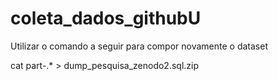 # coleta_dados_githubU

Utilizar o comando a seguir para compor novamente o dataset

cat part-.* > dump_pesquisa_zenodo2.sql.zip